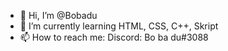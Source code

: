 - 👋 Hi, I’m @Bobadu
- 🌱 I’m currently learning HTML, CSS, C++, Skript
- 📫 How to reach me: Discord: Bo ba du#3088

